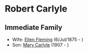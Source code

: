﻿---
layout: person
subject_key: i63376955
permalink: /people/i63376955
---

# Robert Carlyle

## Immediate Family

* Wife: [Ellen Fleming](./@69831456@-ellen-fleming-b1875-7-6-d.md) (6/Jul/1875 - )
* Son: [Mary Carlyle](./@99996424@-mary-carlyle-b1907-d.md) (1907 - )

